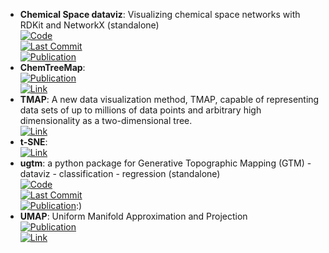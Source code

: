 - **Chemical Space dataviz**: Visualizing chemical space networks with RDKit and NetworkX (standalone)  
	[![Code](https://img.shields.io/github/stars/vfscalfani/CSN_tutorial?style=for-the-badge&logo=github)](https://github.com/vfscalfani/CSN_tutorial)  
	[![Last Commit](https://img.shields.io/github/last-commit/vfscalfani/CSN_tutorial?style=for-the-badge&logo=github)](https://github.com/vfscalfani/CSN_tutorial)  
	[![Publication](https://img.shields.io/badge/Publication-Citations:6-blue?style=for-the-badge&logo=bookstack)](https://doi.org/10.1186/s13321-022-00664-x)  
- **ChemTreeMap**:   
	[![Publication](https://img.shields.io/badge/Publication-Citations:14-blue?style=for-the-badge&logo=bookstack)](https://doi.org/10.1093%2Fbioinformatics%2Fbtw523)  
	[![Link](https://img.shields.io/badge/Link-online-brightgreen?style=for-the-badge&logo=cachet&logoColor=65FF8F)](http://ajing.github.io/ChemTreeMap/)  
- **TMAP**: A new data visualization method, TMAP, capable of representing data sets of up to millions of data points and arbitrary high dimensionality as a two-dimensional tree.  
	[![Link](https://img.shields.io/badge/Link-online-brightgreen?style=for-the-badge&logo=cachet&logoColor=65FF8F)](http://tmap.gdb.tools/)  
- **t-SNE**:   
	[![Link](https://img.shields.io/badge/Link-online-brightgreen?style=for-the-badge&logo=cachet&logoColor=65FF8F)](https://scikit-learn.org/stable/modules/generated/sklearn.manifold.TSNE.html)  
- **ugtm**: a python package for Generative Topographic Mapping (GTM) - dataviz - classification - regression (standalone)  
	[![Code](https://img.shields.io/github/stars/hagax8/ugtm?style=for-the-badge&logo=github)](https://github.com/hagax8/ugtm)  
	[![Last Commit](https://img.shields.io/github/last-commit/hagax8/ugtm?style=for-the-badge&logo=github)](https://github.com/hagax8/ugtm)  
	[![Publication](https://img.shields.io/badge/Publication-Citations:0-blue?style=for-the-badge&logo=bookstack)](https://doi.org/10.5334/jors.235/):)  
- **UMAP**: Uniform Manifold Approximation and Projection  
	[![Publication](https://img.shields.io/badge/Publication-Citations:5097-blue?style=for-the-badge&logo=bookstack)](https://doi.org/10.21105/joss.00861)  
	[![Link](https://img.shields.io/badge/Link-online-brightgreen?style=for-the-badge&logo=cachet&logoColor=65FF8F)](https://umap-learn.readthedocs.io/en/latest/basic_usage.html)  
